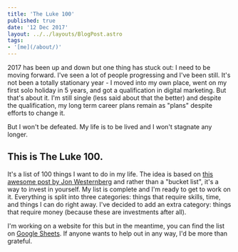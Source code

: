 ```yaml
---
title: 'The Luke 100'
published: true
date: '12 Dec 2017'
layout: ../../layouts/BlogPost.astro
tags:
- '[me](/about/)'
---
```


2017 has been up and down but one thing has stuck out: I need to be moving forward. I've seen a lot of people progressing and I've been still. It's not been a totally stationary year - I moved into my own place, went on my first solo holiday in 5 years, and got a qualification in digital marketing. But that's about it. I'm still single (less said about that the better) and despite the qualification, my long term career plans remain as "plans" despite efforts to change it.

But I won't be defeated. My life is to be lived and I won't stagnate any longer.

## This is The Luke 100.

It's a list of 100 things I want to do in my life. The idea is based on [this awesome post by Jon Westernberg](https://observer.com/2016/02/how-to-invest-in-yourself/) and rather than a "bucket list", it's a way to invest in yourself. My list is complete and I'm ready to get to work on it. Everything is split into three categories: things that require skills, time, and things I can do right away. I've decided to add an extra category: things that require money (because these are investments after all).

I'm working on a website for this but in the meantime, you can find the list on [Google Sheets](https://docs.google.com/spreadsheets/d/1PrJ6Xe9bisJD9phiwR1O7hSbZCaIaa9Qs4jh50Fqvj4/edit?usp=sharing). If anyone wants to help out in any way, I'd be more than grateful.